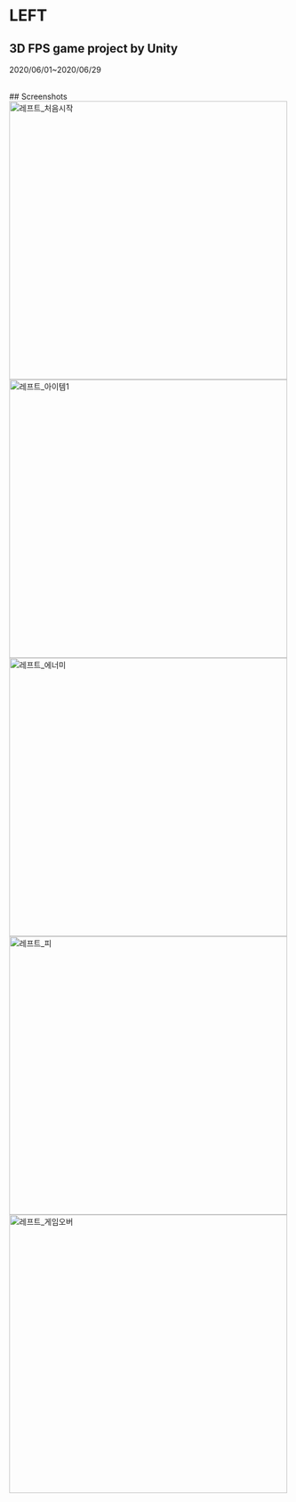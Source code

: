 # LEFT

## 3D FPS game project by Unity
2020/06/01~2020/06/29

<br>
## Screenshots
<img width="500" alt="레프트_처음시작" src="https://user-images.githubusercontent.com/56349582/150699903-ae4bbb10-f9b5-4522-93d6-be31f2b6cd2b.png">
<img width="500" alt="레프트_아이템1" src="https://user-images.githubusercontent.com/56349582/150699910-3c636831-9b95-4eef-a060-2a99353ccf22.png">
<img width="500" alt="레프트_에너미" src="https://user-images.githubusercontent.com/56349582/150699914-557d66c8-9dd7-4ed0-b15b-314861e32702.png">
<img width="500" alt="레프트_피" src="https://user-images.githubusercontent.com/56349582/150699915-28911ab8-96b5-47e0-ab86-e3421452e250.png">
<img width="500" alt="레프트_게임오버" src="https://user-images.githubusercontent.com/56349582/150699896-5bcd46b1-1a25-48ee-9b7d-eea6ef61fbc3.png">
